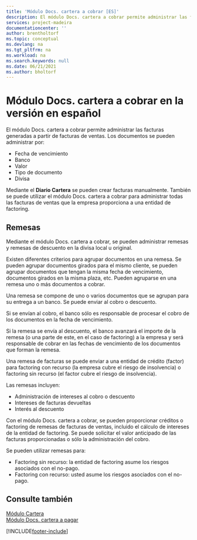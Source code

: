 ```yaml
---
title: 'Módulo Docs. cartera a cobrar [ES]'
description: El módulo Docs. cartera a cobrar permite administrar las facturas generadas a partir de facturas de ventas utilizando el Diario Cartera.
services: project-madeira
documentationcenter: ''
author: brentholtorf
ms.topic: conceptual
ms.devlang: na
ms.tgt_pltfrm: na
ms.workload: na
ms.search.keywords: null
ms.date: 06/21/2021
ms.author: bholtorf
---
```

# Módulo Docs. cartera a cobrar en la versión en español
El módulo Docs. cartera a cobrar permite administrar las facturas generadas a partir de facturas de ventas. Los documentos se pueden administrar por:  

- Fecha de vencimiento  
- Banco  
- Valor  
- Tipo de documento  
- Divisa  

Mediante el **Diario Cartera** se pueden crear facturas manualmente. También se puede utilizar el módulo Docs. cartera a cobrar para administrar todas las facturas de ventas que la empresa proporciona a una entidad de factoring.  

## Remesas  
Mediante el módulo Docs. cartera a cobrar, se pueden administrar remesas y remesas de descuento en la divisa local u original.  

Existen diferentes criterios para agrupar documentos en una remesa. Se pueden agrupar documentos girados para el mismo cliente, se pueden agrupar documentos que tengan la misma fecha de vencimiento, documentos girados en la misma plaza, etc. Pueden agruparse en una remesa uno o más documentos a cobrar.  

Una remesa se compone de uno o varios documentos que se agrupan para su entrega a un banco. Se puede enviar al cobro o descuento.  

Si se envían al cobro, el banco sólo es responsable de procesar el cobro de los documentos en la fecha de vencimiento.  

Si la remesa se envía al descuento, el banco avanzará el importe de la remesa (o una parte de este, en el caso de factoring) a la empresa y será responsable de cobrar en las fechas de vencimiento de los documentos que forman la remesa.  

Una remesa de facturas se puede enviar a una entidad de crédito (factor) para factoring con recurso (la empresa cubre el riesgo de insolvencia) o factoring sin recurso (el factor cubre el riesgo de insolvencia).  

Las remesas incluyen:  

- Administración de intereses al cobro o descuento  
- Intereses de facturas devueltas  
- Interés al descuento  

Con el módulo Docs. cartera a cobrar, se pueden proporcionar créditos o factoring de remesas de facturas de ventas, incluido el cálculo de intereses de la entidad de factoring. Se puede solicitar el valor anticipado de las facturas proporcionadas o sólo la administración del cobro.  

Se pueden utilizar remesas para:  

- Factoring sin recurso: la entidad de factoring asume los riesgos asociados con el no-pago.  
- Factoring con recurso: usted asume los riesgos asociados con el no-pago.  

## Consulte también  
 [Módulo Cartera](cartera-module.md)   
 [Módulo Docs. cartera a pagar](payments-cartera-module.md)


[!INCLUDE[footer-include](../../includes/footer-banner.md)]
